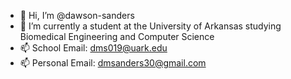 - 👋 Hi, I’m @dawson-sanders
- 🌱 I’m currently a student at the University of Arkansas studying Biomedical Engineering and Computer Science
- 📫 School Email: dms019@uark.edu 
- 📫 Personal Email: dmsanders30@gmail.com

<!---
dawson-sanders/dawson-sanders is a ✨ special ✨ repository because its `README.md` (this file) appears on your GitHub profile.
You can click the Preview link to take a look at your changes.
--->
